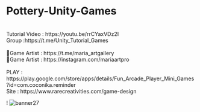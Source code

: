 # Pottery-Unity-Games
<br />
Tutorial Video : https://youtu.be/rrCYaxVDz2I  <br />
Group :https://t.me/Unity_Tutorial_Games<br /><br />
🎨Game Artist : https://t.me/maria_artgallery<br />
🎨Game Artist : https://instagram.com/mariaartpro <br /><br />
PLAY : https://play.google.com/store/apps/details/Fun_Arcade_Player_Mini_Games?id=com.coconika.reminder<br />
Site : https://www.rarecreativities.com/game-design <br />

!
![banner27](https://user-images.githubusercontent.com/83016119/221118896-6e28e499-2c46-4711-847e-9cdbf911f0b9.png)
